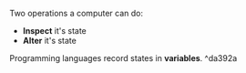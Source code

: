 Two operations a computer can do:
- __Inspect__ it's state
- __Alter__ it's state
  
Programming languages record states in __variables__. ^da392a